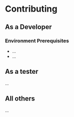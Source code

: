# Contributing

## As a Developer

### Environment Prerequisites

* ...
* ...

## As a tester

...

## All others

...
